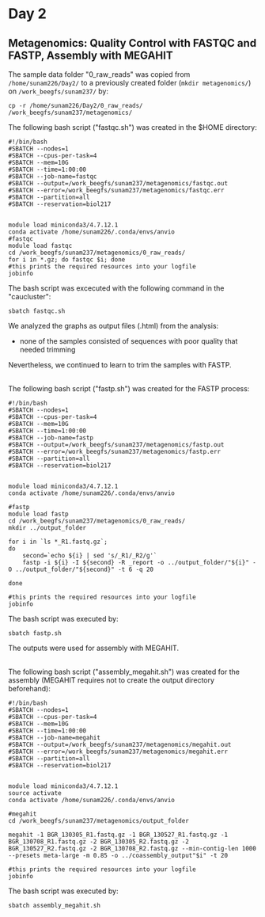 # Day 2

## Metagenomics: Quality Control with FASTQC and FASTP, Assembly with MEGAHIT

The sample data folder "0_raw_reads" was copied from `/home/sunam226/Day2/` to a previously created folder (`mkdir metagenomics/`) on `/work_beegfs/sunam237/` by:

```
cp -r /home/sunam226/Day2/0_raw_reads/ /work_beegfs/sunam237/metagenomics/
```

The following bash script ("fastqc.sh") was created in the $HOME directory:

```
#!/bin/bash
#SBATCH --nodes=1
#SBATCH --cpus-per-task=4
#SBATCH --mem=10G
#SBATCH --time=1:00:00
#SBATCH --job-name=fastqc
#SBATCH --output=/work_beegfs/sunam237/metagenomics/fastqc.out
#SBATCH --error=/work_beegfs/sunam237/metagenomics/fastqc.err
#SBATCH --partition=all
#SBATCH --reservation=biol217


module load miniconda3/4.7.12.1
conda activate /home/sunam226/.conda/envs/anvio
#fastqc
module load fastqc
cd /work_beegfs/sunam237/metagenomics/0_raw_reads/
for i in *.gz; do fastqc $i; done
#this prints the required resources into your logfile
jobinfo
```

The bash script was excecuted with the following command in the "caucluster":

```
sbatch fastqc.sh
```

We analyzed the graphs as output files (.html) from the analysis:
- none of the samples consisted of sequences with poor quality that needed trimming

Nevertheless, we continued to learn to trim the samples with FASTP.

\
The following bash script ("fastp.sh") was created for the FASTP process:

```
#!/bin/bash
#SBATCH --nodes=1
#SBATCH --cpus-per-task=4
#SBATCH --mem=10G
#SBATCH --time=1:00:00
#SBATCH --job-name=fastp
#SBATCH --output=/work_beegfs/sunam237/metagenomics/fastp.out
#SBATCH --error=/work_beegfs/sunam237/metagenomics/fastp.err
#SBATCH --partition=all
#SBATCH --reservation=biol217


module load miniconda3/4.7.12.1
conda activate /home/sunam226/.conda/envs/anvio

#fastp
module load fastp
cd /work_beegfs/sunam237/metagenomics/0_raw_reads/
mkdir ../output_folder

for i in `ls *_R1.fastq.gz`;
do
    second=`echo ${i} | sed 's/_R1/_R2/g'`
    fastp -i ${i} -I ${second} -R _report -o ../output_folder/"${i}" -O ../output_folder/"${second}" -t 6 -q 20

done

#this prints the required resources into your logfile
jobinfo
```
The bash script was executed by:
```
sbatch fastp.sh
```

The outputs were used for assembly with MEGAHIT.

\
The following bash script ("assembly_megahit.sh") was created for the assembly (MEGAHIT requires not to create the output directory beforehand):
```
#!/bin/bash
#SBATCH --nodes=1
#SBATCH --cpus-per-task=4
#SBATCH --mem=10G
#SBATCH --time=1:00:00
#SBATCH --job-name=megahit
#SBATCH --output=/work_beegfs/sunam237/metagenomics/megahit.out
#SBATCH --error=/work_beegfs/sunam237/metagenomics/megahit.err
#SBATCH --partition=all
#SBATCH --reservation=biol217


module load miniconda3/4.7.12.1
source activate
conda activate /home/sunam226/.conda/envs/anvio

#megahit
cd /work_beegfs/sunam237/metagenomics/output_folder
                                       
megahit -1 BGR_130305_R1.fastq.gz -1 BGR_130527_R1.fastq.gz -1 BGR_130708_R1.fastq.gz -2 BGR_130305_R2.fastq.gz -2 BGR_130527_R2.fastq.gz -2 BGR_130708_R2.fastq.gz --min-contig-len 1000 --presets meta-large -m 0.85 -o ../coassembly_output"$i" -t 20                      

#this prints the required resources into your logfile
jobinfo
```
The bash script was executed by:
```
sbatch assembly_megahit.sh
```